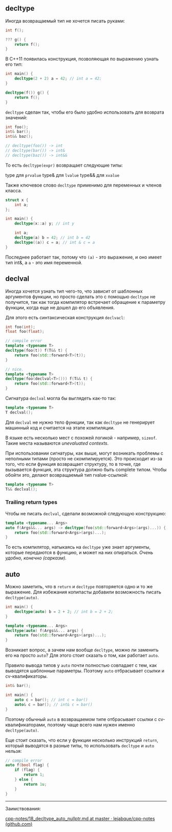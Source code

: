 ## decltype

Иногда возвращаемый тип не хочется писать руками:

```cpp
int f();

??? g() {
	return f();
}
```

В C++11 появилась конструкция, позволяющая по выражению узнать его тип:

```cpp
int main() {
	decltype(2 + 2) a = 42; // int a = 42;
}

decltype(f()) g() {
	return f();
}
```

`decltype` сделан так, чтобы его было удобно использовать для возврата значений:

```cpp
int foo();
int& bar();
int&& baz();

// decltype(foo()) -> int
// decltype(bar()) -> int&
// decltype(baz()) -> int&&
```

То есть `decltype(expr)` возвращает следующие типы:

type для `prvalue`
type& для `lvalue`
type&& для `xvalue`

Также ключевое слово `decltype` применимо для переменных и членов класса.

```cpp
struct x {
	int a;
};

int main() {
	decltype(x::a) y; // int y

	int a;
	decltype(a) b = 42; // int b = 42
	decltype((a)) c = a; // int & c = a
}
```

Последнее работает так, потому что `(a)` - это выражение, и оно имеет тип int&, а `a` - это имя переменной.

## declval

Иногда хочется узнать тип чего-то, что зависит от шаблонных аргументов функции, но просто сделать это с помощью `decltype` не получится, так как тогда компилятор встречает обращение к параметру функции, когда еще не дошел до его объявления.

Для этого есть синтаксическая конструкция `declvacl`:

```cpp
int foo(int);
float foo(float);

// compile error
template <typename T>
decltype(foo(t)) f(T&& t) {
	return foo(std::forward<T>(t));
}

// nice.
template <typename T>
decltype(foo(declval<T>())) f(T&& t) {
	return foo(std::forward<T>(t));
}
```

Сигнатура `declval` могла бы выглядеть как-то так:

```cpp
template <typename T>
T declval();
```

Для `declval` не нужно тело функции, так как `decltype` не генерирует машинный код и считается на этапе компиляции.

В языке есть несколько мест с похожей логикой - например, `sizeof`. Такие места называются *unevaluated contexts*.

При использовании сигнатуры, как выше, могут возникать проблемы с неполными типами (просто не скомпилируется). Это происходит из-за того, что если функция возвращает структуру, то в точке, где вызывается функция, эта структура должно быть complete типом. Чтобы обойти это, делают возвращаемый тип rvalue-ссылкой:

```cpp
template <typename T>
T&& declval();
```

### Trailing return types

Чтобы не писать `declval`, сделали возможной следующую конструкцию:

```cpp
template <typename... Args>
auto f(Args&&... args) -> decltype(foo(std::forward<Args>(args)...)) {
    return foo(std::forward<Args>(args)...);
}
```

То есть компилятор, натыкаясь на `decltype` уже знает аргументы, которые передаются в функцию, и может на них опираться. *Очень удобно, конечно (сарказм).*

## auto

Можно заметить, что в `return` и `decltype` повторяется одно и то же выражение. Для избежания копипасты добавили возможность писать `decltype(auto)`.

```cpp
int main() {
	decltype(auto) b = 2 + 2; // int b = 2 + 2;
}

template <typename... Args>
decltype(auto) f(Args&&... args) {
	return foo(std::forward<Args>(args)...);
}
```

Возникает вопрос, а зачем нам вообще `decltype`, можно ли заменить его на просто `auto`? Для этого стоит сказать о том, как работает `auto`.

Правило вывода типов у `auto` почти полностью совпадает с тем, как выводятся шаблонные параметры. Поэтому `auto` отбрасывает ссылки и cv-квалификаторы.

```cpp
int& bar();

int main() {
	auto c = bar(); // int c = bar()
	auto& c = bar(); // int& c = bar()
}
```

Поэтому обычный `auto` в возвращаемом типе отбрасывает ссылки с cv-квалификаторами, поэтому чаще всего нам нужен именно `decltype(auto)`.

Еще стоит сказать, что если у функции несколько инструкций `return`, который выводятся в разные типы, то использовать `decltype` и `auto` нельзя:

```cpp
// compile error
auto f(bool flag) {
	if (flag) {
		return 1;
	} else {
		return 1u;
	}
}
```

---

Заимствования:

[cpp-notes/18_decltype_auto_nullptr.md at master · lejabque/cpp-notes (github.com)](https://github.com/lejabque/cpp-notes/blob/master/src/18_decltype_auto_nullptr.md)

